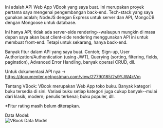 Ini adalah API Web App VBook yang saya buat. Ini merupakan proyek pertama saya mengenai pengembangan back-end. Tech-stack yang saya gunakan adalah; NodeJS dengan Express untuk server dan API, MongoDB dengan Mongoose untuk database.

Ini hanya API; tidak ada server-side rendering--walaupun mungkin di masa depan saya akan buat client-side rendering menggunakan API ini untuk membuat front-end. Tetapi untuk sekarang, hanya back-end. 

Banyak fitur dalam API yang saya buat. Contoh; Sign-up, User Authorization/Authentication (using JWT), Querying (sorting, filtering, fields, pagination), Advanced Error Handling, banyak operasi CRUD, dll.

Untuk dokumentasi API nya -> https://documenter.getpostman.com/view/27790185/2s9YJW4kVm

Tentang VBook:
VBook merupakan Web App toko buku. Banyak kategori buku tersedia di sini. Variasi buku setiap kategori juga cukup banyak--mulai dari klasik, modern; penulis terkenal; buku populer, dll.

*Fitur rating masih belum diterapkan.  

Data Model:  
![VBook Data Model](resource/VBook%20Data%20Model.drawio.png)
